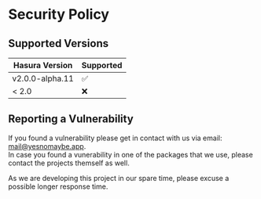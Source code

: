 # Security Policy

## Supported Versions

| Hasura Version  | Supported          |
| --------------- | ------------------ |
| v2.0.0-alpha.11 | :white_check_mark: |
| < 2.0           | :x:                |

## Reporting a Vulnerability

If you found a vulnerability please get in contact with us via email: [mail@yesnomaybe.app](mail@yesnomaybe.app).  
In case you found a vunerability in one of the packages that we use, please contact the projects themself as well.

As we are developing this project in our spare time, please excuse a possible longer response time.
